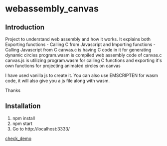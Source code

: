 # webassembly_canvas

## Introduction

Project to understand web assembly and how it works.
It explains both Exporting functions - Calling C from Javascript and Importing functions - Calling Javascript from C
canvas.c is having C code in it for generating dynamic circles
program.wasm is compiled web assembly code of canvas.c
canvas.js is utilizing program.wasm for calling C functions and exporting it's own functions for projecting animated circles on canvas

I have used vanilla js to create it. You can also use EMSCRIPTEN for wasm code, it will also give you a js file along with wasm.

Thanks

## Installation

1. npm install
2. npm start
3. Go to http://localhost:3333/

[check_demo](https://shiv1alok-webassembly-canvas.glitch.me)
